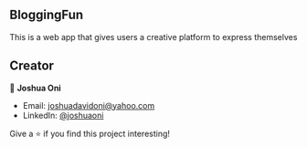 ## BloggingFun
This is a web app that gives users a creative platform to express themselves

## Creator
👤 **Joshua Oni**

* Email: [joshuadavidoni@yahoo.com](mailto:joshuadavidoni@yahoo.com)
* LinkedIn: [@joshuaoni](https://www.linkedin.com/in/joshua-oni-387850223/)

Give a ⭐️ if you find this project interesting!
